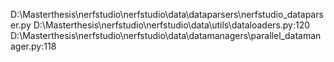 D:\Masterthesis\nerfstudio\nerfstudio\data\dataparsers\nerfstudio_dataparser.py
D:\Masterthesis\nerfstudio\nerfstudio\data\utils\dataloaders.py:120
D:\Masterthesis\nerfstudio\nerfstudio\data\datamanagers\parallel_datamanager.py:118